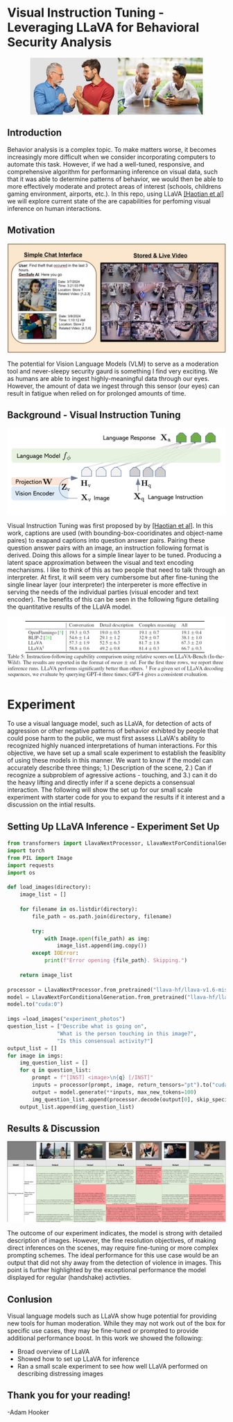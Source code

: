 # Visual Instruction Tuning - Leveraging LLaVA for Behavioral Security Analysis
<div style="display: flex; justify-content: center; align-items: center; width: 100%;">
    <img src="assets/fight.png" alt="Fighting Image" title="a title" style="width: 40%; max-width: 50%;">
    <img src="assets/consensual.jpg" alt="Normal interaction with ambiguous hand signaling" title="Consensual Interaction" style="width: 39%; max-width: 50%;">
</div>

## Introduction
Behavior analysis is a complex topic. To make matters worse, it becomes increasingly more difficult when we consider incorporating computers to automate this task.
However, if we had a well-tuned, responsive, and comprehensive algorithm for performaning inference on visual data, such that it was able to determine patterns of behavior, we would then be able to more effectively moderate and protect areas of interest (schools, childrens gaming environment, airports, etc.). In this repo, using LLaVA [[Haotian et al]](papers/2304.08485.pdf) we will explore current state of the are capabilities for perfoming visual inference on human interactions.

## Motivation

![Motivation](assets/motivation.png)

The potential for Vision Language Models (VLM) to serve as a moderation tool and never-sleepy security gaurd is something I find very exciting. We as humans are able to ingest highly-meaningful data through our eyes. However, the amount of data we ingest through this sensor (our eyes) can result in fatigue when relied on for prolonged amounts of time.

## Background - Visual Instruction Tuning
![LLaVA architecture](assets/architecture.png)

Visual Instruction Tuning was first proposed by by [[Haotian et al]](papers/2304.08485.pdf). In this work, captions are used (with bounding-box-cooridinates and object-name paires) to exapand captions into question answer pairs. Pairing these question answer pairs with an image, an instruction following format is derived. Doing this allows for a simple linear layer to be tuned. Producing a latent space approximation between the visual and text encoding mechanisms. I like to think of this as two people that need to talk through an interpreter. At first, it will seem very cumbersome but after fine-tuning the single linear layer (our interpreter) the interpereter is more effective in serving the needs of the individual parties (visual encoder and text encoder). The benefits of this can be seen in the following figure detailing the quantitative results of the LLaVA model.

![Quantitative Results](assets/quant.png)

# Experiment

To use a visual language model, such as LLaVA, for detection of acts of aggression or other negative patterns of behavior exhibted by people that could pose harm to the public, we must first assess LLaVA's ability to recognized highly nuanced interpretations of human interactions. For this objective, we have set up a small scale experiment to establish the feasiblity of using these models in this manner. We want to know if the model can accurately describe three things; 1.) Description of the scene, 2.) Can if recognize a subproblem of agressive actions - touching, and 3.) can it do the heavy lifting and directly infer if a scene depicts a consensual interaction. The following will show the set up for our small scale experiment with starter code for you to expand the results if it interest and a discussion on the intial results.

## Setting Up LLaVA Inference - Experiment Set Up

```python
from transformers import LlavaNextProcessor, LlavaNextForConditionalGeneration
import torch
from PIL import Image
import requests
import os

def load_images(directory):
    image_list = []
    
    for filename in os.listdir(directory):
        file_path = os.path.join(directory, filename)

        try:
            with Image.open(file_path) as img:
                image_list.append(img.copy())
        except IOError:
            print(f"Error opening {file_path}. Skipping.")
    
    return image_list

processor = LlavaNextProcessor.from_pretrained("llava-hf/llava-v1.6-mistral-7b-hf")
model = LlavaNextForConditionalGeneration.from_pretrained("llava-hf/llava-v1.6-mistral-7b-hf", torch_dtype=torch.float16, low_cpu_mem_usage=True)
model.to("cuda:0")

imgs =load_images("experiment_photos")
question_list = ["Describe what is going on",
                "What is the person touching in this image?",
                "Is this consensual activity?"]
output_list = []
for image in imgs:
    img_question_list = []
    for q in question_list:
        prompt = f"[INST] <image>\n{q} [/INST]"
        inputs = processor(prompt, image, return_tensors="pt").to("cuda:0")
        output = model.generate(**inputs, max_new_tokens=100)
        img_question_list.append(processor.decode(output[0], skip_special_tokens=True))
    output_list.append(img_question_list)

```
## Results & Discussion

![Experiment Results](assets/experiment_results.png)

The outcome of our experiment indicates, the model is strong with detailed description of images. However, the fine resolution objectives, of making direct inferences on the scenes, may require fine-tuning or more complex prompting schemes. The ideal performance for this use case would be an output that did not shy away from the detection of violence in images. This point is further highlighted by the exceptional performance the model displayed for regular (handshake) activties.

## Conlusion

Visual language models such as LLaVA show huge potential for providing new tools for human moderation. While they may not work out of the box for specific use cases, they may be fine-tuned or prompted to provide additional performance boost. In this work we showed the following:

- Broad overview of LLaVA
- Showed how to set up LLaVA for inference
- Ran a small scale experiment to see how well LLaVA performed on describing distressing images

## Thank you for your reading!
 -Adam Hooker
